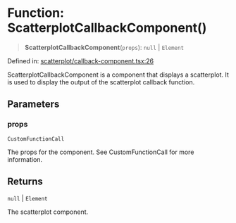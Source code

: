 # Function: ScatterplotCallbackComponent()

> **ScatterplotCallbackComponent**(`props`): `null` \| `Element`

Defined in: [scatterplot/callback-component.tsx:26](https://github.com/GeoDaCenter/openassistant/blob/fd29806c870b11792765637bc0dc6fbb46bd3016/packages/echarts/src/scatterplot/callback-component.tsx#L26)

ScatterplotCallbackComponent is a component that displays a scatterplot.
It is used to display the output of the scatterplot callback function.

## Parameters

### props

`CustomFunctionCall`

The props for the component. See CustomFunctionCall for more information.

## Returns

`null` \| `Element`

The scatterplot component.

